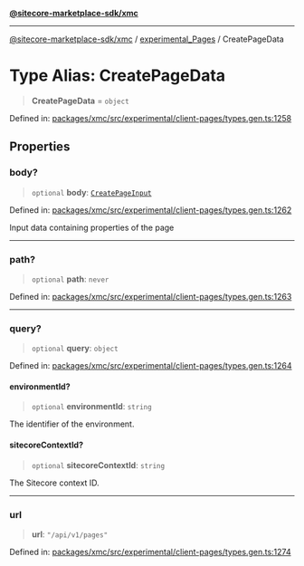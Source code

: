 [**@sitecore-marketplace-sdk/xmc**](../../../../README.md)

***

[@sitecore-marketplace-sdk/xmc](../../../../README.md) / [experimental\_Pages](../README.md) / CreatePageData

# Type Alias: CreatePageData

> **CreatePageData** = `object`

Defined in: [packages/xmc/src/experimental/client-pages/types.gen.ts:1258](https://github.com/Sitecore/marketplace-sdk/blob/main/packages/xmc/src/experimental/client-pages/types.gen.ts#L1258)

## Properties

### body?

> `optional` **body**: [`CreatePageInput`](CreatePageInput.md)

Defined in: [packages/xmc/src/experimental/client-pages/types.gen.ts:1262](https://github.com/Sitecore/marketplace-sdk/blob/main/packages/xmc/src/experimental/client-pages/types.gen.ts#L1262)

Input data containing properties of the page

***

### path?

> `optional` **path**: `never`

Defined in: [packages/xmc/src/experimental/client-pages/types.gen.ts:1263](https://github.com/Sitecore/marketplace-sdk/blob/main/packages/xmc/src/experimental/client-pages/types.gen.ts#L1263)

***

### query?

> `optional` **query**: `object`

Defined in: [packages/xmc/src/experimental/client-pages/types.gen.ts:1264](https://github.com/Sitecore/marketplace-sdk/blob/main/packages/xmc/src/experimental/client-pages/types.gen.ts#L1264)

#### environmentId?

> `optional` **environmentId**: `string`

The identifier of the environment.

#### sitecoreContextId?

> `optional` **sitecoreContextId**: `string`

The Sitecore context ID.

***

### url

> **url**: `"/api/v1/pages"`

Defined in: [packages/xmc/src/experimental/client-pages/types.gen.ts:1274](https://github.com/Sitecore/marketplace-sdk/blob/main/packages/xmc/src/experimental/client-pages/types.gen.ts#L1274)

